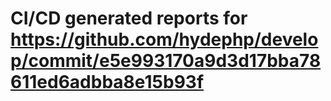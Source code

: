 # CI/CD generated reports for https://github.com/hydephp/develop/commit/e5e993170a9d3d17bba78611ed6adbba8e15b93f

